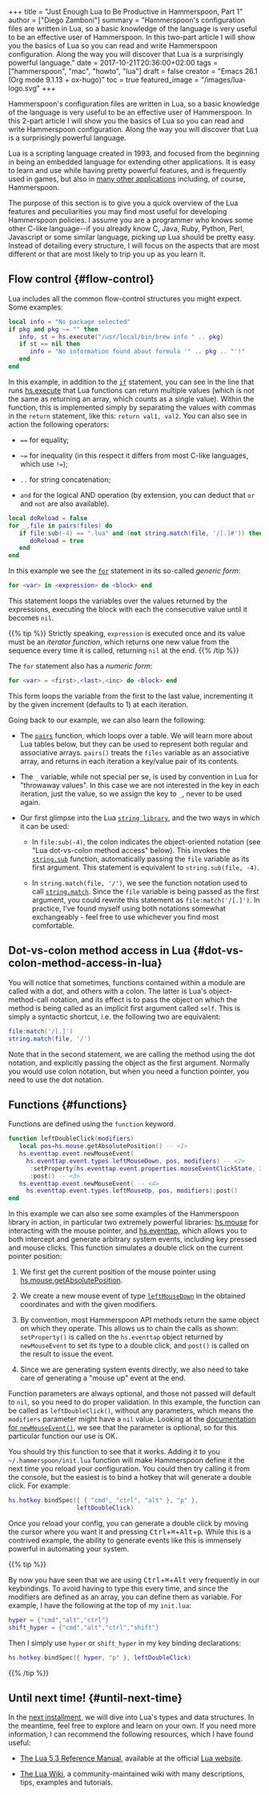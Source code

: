 +++
title = "Just Enough Lua to Be Productive in Hammerspoon, Part 1"
author = ["Diego Zamboni"]
summary = "Hammerspoon's configuration files are written in Lua, so a basic knowledge of the language is very useful to be an effective user of Hammerspoon. In this two-part article I will show you the basics of Lua so you can read and write Hammerspoon configuration. Along the way you will discover that Lua is a surprisingly powerful language."
date = 2017-10-21T20:36:00+02:00
tags = ["hammerspoon", "mac", "howto", "lua"]
draft = false
creator = "Emacs 26.1 (Org mode 9.1.13 + ox-hugo)"
toc = true
featured_image = "/images/lua-logo.svg"
+++

Hammerspoon's configuration files are written in Lua, so a basic knowledge of the language is very useful to be an effective user of Hammerspoon. In this 2-part article I will show you the basics of Lua so you can read and write Hammerspoon configuration. Along the way you will discover that Lua is a surprisingly powerful language.

Lua is a scripting language created in 1993, and focused from the beginning in being an embedded language for extending other applications. It is easy to learn and use while having pretty powerful features, and is frequently used in games, but also in [many other applications](https://en.wikipedia.org/wiki/List%5Fof%5Fapplications%5Fusing%5FLua) including, of course, Hammerspoon.

The purpose of this section is to give you a quick overview of the Lua features and peculiarities you may find most useful for developing Hammerspoon policies. I assume you are a programmer who knows some other C-like language--if you already know C, Java, Ruby, Python, Perl, Javascript or some similar language, picking up Lua should be pretty easy. Instead of detailing every structure, I will focus on the aspects that are most different or that are most likely to trip you up as you learn it.


## Flow control {#flow-control}

Lua includes all the common flow-control structures you might expect.  Some examples:

```lua
local info = "No package selected"
if pkg and pkg ~= "" then
   info, st = hs.execute("/usr/local/bin/brew info " .. pkg)
   if st == nil then
      info = "No information found about formula '" .. pkg .. "'!"
   end
end
```

In this example, in addition to the [`if`](https://www.lua.org/manual/5.3/manual.html#3.3.4) statement, you can see in the line that runs [hs.execute](http://www.hammerspoon.org/docs/hs#execute) that Lua functions can return multiple values (which is not the same as returning an array, which counts as a single value). Within the function, this is implemented simply by separating the values with commas in the `return` statement, like this: `return val1, val2`. You can also see in action the following operators:

-   `==` for equality;

-   `~=` for inequality (in this respect it differs from most C-like languages, which use `!=`);

-   `..` for string concatenation;

-   `and` for the logical AND operation (by extension, you can deduct that `or` and `not` are also available).

```lua
local doReload = false
for _,file in pairs(files) do
   if file:sub(-4) == ".lua" and (not string.match(file, '/[.]#')) then
      doReload = true
   end
end
```

In this example we see the [`for`](https://www.lua.org/manual/5.3/manual.html#3.3.5) statement in its so-called _generic form_:

```lua
for <var> in <expression> do <block> end
```

This statement loops the variables over the values returned by the expressions, executing the block with each the consecutive value until it becomes `nil`.

{{% tip %}}
Strictly speaking, `expression` is executed once and its value must be an _iterator function_, which returns one new value from the sequence every time it is called, returning `nil` at the end.
{{% /tip %}}

The `for` statement also has a _numeric form_:

```lua
for <var> = <first>,<last>,<inc> do <block> end
```

This form loops the variable from the first to the last value, incrementing it by the given increment (defaults to 1) at each iteration.

Going back to our example, we can also learn the following:

-   The [`pairs`](https://www.lua.org/manual/5.3/manual.html#pdf-pairs) function, which loops over a table. We will learn more about Lua tables below, but they can be used to represent both regular and associative arrays. `pairs()` treats the `files` variable as an associative array, and returns in each iteration a key/value pair of its contents.

-   The `_` variable, while not special per se, is used by convention in Lua for "throwaway values". In this case we are not interested in the key in each iteration, just the value, so we assign the key to `_`, never to be used again.

-   Our first glimpse into the Lua [`string library`](https://www.lua.org/manual/5.3/manual.html#6.4), and the two ways in which it can be used:
    -   In `file:sub(-4)`, the colon indicates the object-oriented notation (see "Lua dot-vs-colon method access" below). This invokes the [`string.sub`](https://www.lua.org/manual/5.3/manual.html#pdf-string.sub) function, automatically passing the `file` variable as its first argument. This statement is equivalent to `string.sub(file, -4)`.

    -   In `string.match(file, '/')`, we see the function notation used to call [`string.match`](https://www.lua.org/manual/5.3/manual.html#pdf-string.match). Since the `file` variable is being passed as the first argument, you could rewrite this statement as `file:match('/[.]')`. In practice, I've found myself using both notations somewhat exchangeably - feel free to use whichever you find most comfortable.


## Dot-vs-colon method access in Lua {#dot-vs-colon-method-access-in-lua}

You will notice that sometimes, functions contained within a module are called with a dot, and others with a colon. The latter is Lua's object-method-call notation, and its effect is to pass the object on which the method is being called as an implicit first argument called `self`. This is simply a syntactic shortcut, i.e. the following two are equivalent:

```lua
file:match('/[.]')
string.match(file, '/')
```

Note that in the second statement, we are calling the method using the dot notation, and explicitly passing the object as the first argument.  Normally you would use colon notation, but when you need a function pointer, you need to use the dot notation.


## Functions {#functions}

Functions are defined using the `function` keyword.

```lua
function leftDoubleClick(modifiers)
   local pos=hs.mouse.getAbsolutePosition() -- <1>
   hs.eventtap.event.newMouseEvent(
     hs.eventtap.event.types.leftMouseDown, pos, modifiers) -- <2>
      :setProperty(hs.eventtap.event.properties.mouseEventClickState, 2)
      :post() -- <3>
   hs.eventtap.event.newMouseEvent( -- <4>
     hs.eventtap.event.types.leftMouseUp, pos, modifiers):post()
end
```

In this example we can also see some examples of the Hammerspoon library in action, in particular two extremely powerful libraries: [hs.mouse](http://www.hammerspoon.org/docs/hs.mouse) for interacting with the mouse pointer, and [hs.eventtap](http://www.hammerspoon.org/docs/hs.eventtap), which allows you to both intercept and generate arbitrary system events, including key pressed and mouse clicks. This function simulates a double click on the current pointer position:

1.  We first get the current position of the mouse pointer using [hs.mouse.getAbsolutePosition](http://www.hammerspoon.org/docs/hs.mouse#getAbsolutePosition).

2.  We create a new mouse event of type [`leftMouseDown`](http://www.hammerspoon.org/docs/hs.eventtap.event#types) in the obtained coordinates and with the given modifiers.

3.  By convention, most Hammerspoon API methods return the same object on which they operate. This allows us to chain the calls as shown: `setProperty()` is called on the `hs.eventtap` object returned by `newMouseEvent` to set its type to a double click, and `post()` is called on the result to issue the event.

4.  Since we are generating system events directly, we also need to take care of generating a "mouse up" event at the end.

Function parameters are always optional, and those not passed will default to `nil`, so you need to do proper validation. In this example, the function can be called as `leftDoubleClick()`, without any parameters, which means the `modifiers` parameter might have a `nil` value. Looking at the [documentation for `newMouseEvent()`](http://www.hammerspoon.org/docs/hs.eventtap.event#newMouseEvent), we see that the parameter is optional, so for this particular function our use is OK.

You should try this function to see that it works. Adding it to you `~/.hammerspoon/init.lua` function will make Hammerspoon define it the next time you reload your configuration. You could then try calling it from the console, but the easiest is to bind a hotkey that will generate a double click. For example:

```lua
hs.hotkey.bindSpec({ { "cmd", "ctrl", "alt" }, "p" },
                   leftDoubleClick)
```

Once you reload your config, you can generate a double click by moving the cursor where you want it and pressing <kbd>Ctrl</kbd>​+​<kbd>⌘</kbd>​+​<kbd>Alt</kbd>​+​<kbd>p</kbd>. While this is a contrived example, the ability to generate events like this is immensely powerful in automating your system.

{{% tip %}}

By now you have seen that we are using <kbd>Ctrl</kbd>​+​<kbd>⌘</kbd>​+​<kbd>Alt</kbd> very frequently in our keybindings. To avoid having to type this every time, and since the modifiers are defined as an array, you can define them as variable. For example, I have the following at the top of my `init.lua`:

```lua
hyper = {"cmd","alt","ctrl"}
shift_hyper = {"cmd","alt","ctrl","shift"}
```

Then I simply use `hyper` or `shift_hyper` in my key binding declarations:

```lua
hs.hotkey.bindSpec({ hyper, "p" }, leftDoubleClick)
```

{{% /tip %}}


## Until next time! {#until-next-time}

In the [next installment](/post/just-enough-lua-to-be-productive-in-hammerspoon-part-2/), we will dive into Lua's types and data structures. In the meantime, feel free to explore and learn on your own. If you need more information, I can recommend the following resources, which I have found useful:

-   [The Lua 5.3 Reference Manual](http://www.lua.org/manual/5.3/), available at the official [Lua website](http://www.lua.org).

-   [The Lua Wiki](http://lua-users.org/wiki/), a community-maintained wiki with many descriptions, tips, examples and tutorials.
